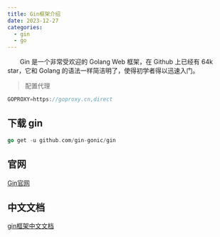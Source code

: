 ```yaml
---
title: Gin框架介绍
date: 2023-12-27
categories:
  - gin
  - go
---
```


&emsp;&emsp;Gin 是一个非常受欢迎的 Golang Web 框架，在 Github 上已经有 64k star，它和 Golang 的语法一样简洁明了，使得初学者得以迅速入门。

> 配置代理
```Go
GOPROXY=https://goproxy.cn,direct
```

## 下载 gin
```Go
go get -u github.com/gin-gonic/gin
```

## 官网
[Gin官网](gin-gonic.com/zh-cn/)

## 中文文档
[gin框架中文文档](https://www.kancloud.cn/shuangdeyu/gin_book/949411)